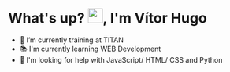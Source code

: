 
<h1 align="left"> What's up? <img src="https://raw.githubusercontent.com/kaueMarques/kaueMarques/master/hi.gif" width="30px">, I'm Vítor Hugo</h1>
<p align="left">


- 🔭 I’m currently training at TITAN 
- 📚 I'm currently learning WEB Development 
- 🔎 I'm looking for help with JavaScript/ HTML/ CSS and Python

<br><br>


